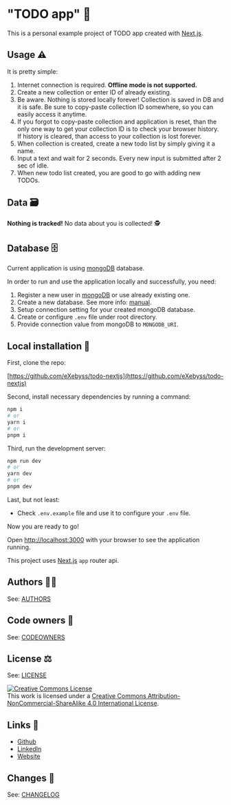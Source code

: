 # "TODO app" 📝

This is a personal example project of TODO app created with [Next.js](https://nextjs.org/).

## Usage ⚠️

It is pretty simple:

1. Internet connection is required. <b>Offline mode is not supported.</b>
1. Create a new collection or enter ID of already existing.
1. Be aware. Nothing is stored locally forever! Collection is saved in DB and it is safe. Be sure to copy-paste collection ID somewhere, so you can easily access it anytime.
1. If you forgot to copy-paste collection and application is reset, than the only one way to get your collection ID is to check your browser history. If history is cleared, than access to your collection is lost forever.
1. When collection is created, create a new todo list by simply giving it a name.
1. Input a text and wait for 2 seconds. Every new input is submitted after 2 sec of idle.
1. When new todo list created, you are good to go with adding new TODOs.

## Data 🗃️

<b>Nothing is tracked!</b> No data about you is collected! 🕵️

## Database 🗄️

Current application is using [mongoDB](https://www.mongodb.com/) database.

In order to run and use the application locally and successfully, you need:

1. Register a new user in [mongoDB](https://www.mongodb.com/) or use already existing one.
1. Create a new database. See more info: [manual](https://www.mongodb.com/basics/create-database).
1. Setup connection setting for your created mongoDB database.
1. Create or configure `.env` file under root directory.
1. Provide connection value from mongoDB to `MONGODB_URI`.

## Local installation 💽

First, clone the repo:

[https://github.com/eXebyss/todo-nextjs](https://github.com/eXebyss/todo-nextjs)

Second, install necessary dependencies by running a command:

```bash
npm i
# or
yarn i
# or
pnpm i
```

Third, run the development server:

```bash
npm run dev
# or
yarn dev
# or
pnpm dev
```

Last, but not least:

-   Check `.env.example` file and use it to configure your `.env` file.

Now you are ready to go!

Open [http://localhost:3000](http://localhost:3000) with your browser to see the application running.

This project uses [Next.js](https://nextjs.org/) `app` router api.

## Authors 🧑‍💻

See: [AUTHORS](https://github.com/eXebyss/todo-nextjs/blob/master/AUTHORS)

## Code owners 👑

See: [CODEOWNERS](https://github.com/eXebyss/todo-nextjs/blob/master/CODEOWNERS)

## License ⚖️

See: [LICENSE](https://github.com/eXebyss/todo-nextjs/blob/master/LICENSE)

<a rel="license" href="http://creativecommons.org/licenses/by-nc-sa/4.0/"><img alt="Creative Commons License" style="border-width:0" src="https://i.creativecommons.org/l/by-nc-sa/4.0/88x31.png" /></a><br />This work is licensed under a <a rel="license" href="http://creativecommons.org/licenses/by-nc-sa/4.0/">Creative Commons Attribution-NonCommercial-ShareAlike 4.0 International License</a>.

## Links 🔗

-   [Github](https://github.com/eXebyss)
-   [LinkedIn](https://www.linkedin.com/in/mihails-fjodorovs-361a0a182/)
-   [Website](https://www.mihailsfjodorovs.com/)

## Changes 📃

See: [CHANGELOG](https://github.com/eXebyss/todo-nextjs/blob/master/CHANGELOG.md)
